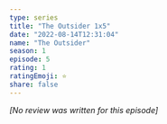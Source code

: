 ```yaml
---
type: series
title: "The Outsider 1x5"
date: "2022-08-14T12:31:04"
name: "The Outsider"
season: 1
episode: 5
rating: 1
ratingEmoji: ⭐️
share: false
---
```


_[No review was written for this episode]_

